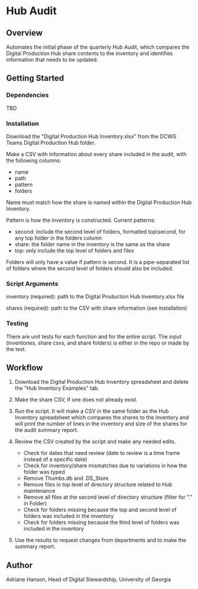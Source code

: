# Hub Audit

## Overview

Automates the initial phase of the quarterly Hub Audit, which compares the Digital Production Hub share contents 
to the inventory and identifies information that needs to be updated.

## Getting Started

### Dependencies

TBD

### Installation

Download the "Digital Production Hub Inventory.xlsx" from the DCWG Teams Digital Production Hub folder.

Make a CSV with information about every share included in the audit, with the following columns:
- name
- path
- pattern
- folders

Name must match how the share is named within the Digital Production Hub Inventory.

Pattern is how the inventory is constructed. Current patterns:
- second: include the second level of folders, formatted top\second, for any top folder in the folders column
- share: the folder name in the inventory is the same as the share
- top: only include the top level of folders and files

Folders will only have a value if pattern is second. 
It is a pipe-separated list of folders where the second level of folders should also be included.

### Script Arguments

inventory (required): path to the Digital Production Hub Inventory.xlsx file

shares (required): path to the CSV with share information (see installation)

### Testing

There are unit tests for each function and for the entire script.
The input (inventories, share csvs, and share folders) is either in the repo or made by the test.

## Workflow

1. Download the Digital Production Hub Inventory spreadsheet and delete the "Hub Inventory Examples" tab.
   

2. Make the share CSV, if one does not already exist.
   
3. Run the script. 
   It will make a CSV in the same folder as the Hub Inventory spreadsheet which compares the shares to the inventory 
   and will print the number of lines in the inventory and size of the shares for the audit summary report.
   
4. Review the CSV created by the script and make any needed edits. 
   - Check for dates that need review (date to review is a time frame instead of a specific date) 
   - Check for inventory/share mismatches due to variations in how the folder was typed
   - Remove Thumbs.db and .DS_Store
   - Remove files in top level of directory structure related to Hub maintenance
   - Remove all files at the second level of directory structure (filter for "." in Folder)
   - Check for folders missing because the top and second level of folders was included in the inventory
   - Check for folders missing because the third level of folders was included in the inventory
   
5. Use the results to request changes from departments and to make the summary report.

## Author

Adriane Hanson, Head of Digital Stewardship, University of Georgia